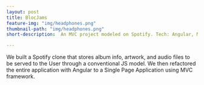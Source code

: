 ```yaml
---
layout: post
title: BlocJams
feature-img: "img/headphones.png"
thumbnail-path: "img/headphones.png"
short-description:  An MVC project modeled on Spotify. Tech: Angular, MVC, JS

---
```

We built a Spotify clone that stores album info, artwork, and audio files to be served to the User through a conventional JS model. We then refactored the entire application with Angular to a Single Page Application using MVC framework.
